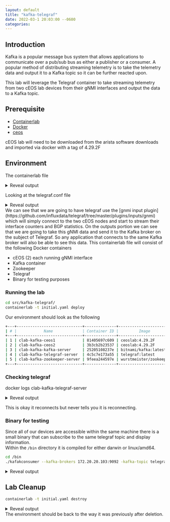 ```yaml
---
layout: default
title: "kafka-telegraf"
date: 2022-03-1 20:03:00 --0600
categories:
---
```


## Introduction

Kafka is a popular message bus system that allows applications to communicate over a pub/sub bus
as either a publisher or a consumer.
A popular method of distributing streaming telemetry is to take the telemetry data and output it
to a Kafka topic so it can be further reacted upon.

This lab will leverage the Telegraf container to take streaming telemetry
from two cEOS lab devices from their gNMI interfaces and output the data to a Kafka topic.

## Prerequisite

- [Containerlab](https://containerlab.dev/)
- [Docker](https://www.docker.com/)
- [ceos](https://containerlab.dev/manual/kinds/ceos/)

cEOS lab will need to be downloaded from the arista software downloads
and imported via docker with a tag of 4.29.2F

## Environment

The containerlab file
<details><summary>Reveal output</summary>
<p>

```yaml
--8<-- "src/kafka-telegraf/initial.yaml"
```

</p>
</details>

Looking at the telegraf.conf file

<details><summary>Reveal output</summary>
<p>

```bash
--8<-- "src/kafka-telegraf/telegraf.conf"
```

</p>
</details>
We can see that we are going to have telegraf use the
[gnmi input plugin](https://github.com/influxdata/telegraf/tree/master/plugins/inputs/gnmi)
which will simply connect to the two cEOS nodes and start to stream their interface counters and BGP statistics.  
On the outputs portion we can see that we are going to take this gNMI data and send it to the
Kafka broker on the subject of Telegraf.
So any application that connects to the same Kafka broker will also be able to see this data.
This containerlab file will consist of the following Docker containers

- cEOS (2) each running gNMI interface
- Kafka container
- Zookeeper
- Telegraf
- Binary for testing purposes

### Running the lab

```bash
cd src/kafka-telegraf/
containerlab -t initial.yaml deploy
```

Our environment should look as the following

```bash
+---+-----------------------------+--------------+------------------------+-------+---------+------------------+----------------------+
| # |            Name             | Container ID |         Image          | Kind  |  State  |   IPv4 Address   |     IPv6 Address     |
+---+-----------------------------+--------------+------------------------+-------+---------+------------------+----------------------+
| 1 | clab-kafka-ceos1            | 81405697c609 | ceoslab:4.29.2F        | ceos  | running | 172.20.20.101/24 | 2001:172:20:20::6/64 |
| 2 | clab-kafka-ceos2            | 3b3cb2b23537 | ceoslab:4.29.2F        | ceos  | running | 172.20.20.102/24 | 2001:172:20:20::5/64 |
| 3 | clab-kafka-kafka-server     | 25205108237e | bitnami/kafka:latest   | linux | running | 172.20.20.103/24 | 2001:172:20:20::3/64 |
| 4 | clab-kafka-telegraf-server  | 4c5c7e173a55 | telegraf:latest        | linux | running | 172.20.20.105/24 | 2001:172:20:20::4/64 |
| 5 | clab-kafka-zookeeper-server | 9feea244597e | wurstmeister/zookeeper | linux | running | 172.20.20.104/24 | 2001:172:20:20::7/64 |
+---+-----------------------------+--------------+------------------------+-------+---------+------------------+----------------------+
```

### Checking telegraf

docker logs clab-kafka-telegraf-server
<details><summary>Reveal output</summary>
<p>
```bash
2023-02-01T17:16:24Z I! Using config file: /etc/telegraf/telegraf.conf
2023-02-01T17:16:24Z I! Starting Telegraf 1.25.0
2023-02-01T17:16:24Z I! Available plugins: 228 inputs, 9 aggregators, 26 processors, 21 parsers, 57 outputs, 2 secret-stores
2023-02-01T17:16:24Z I! Loaded inputs: gnmi
2023-02-01T17:16:24Z I! Loaded aggregators:
2023-02-01T17:16:24Z I! Loaded processors:
2023-02-01T17:16:24Z I! Loaded secretstores:
2023-02-01T17:16:24Z I! Loaded outputs: kafka
2023-02-01T17:16:24Z I! Tags enabled: host=telegraf-server
2023-02-01T17:16:24Z I! [agent] Config: Interval:10s, Quiet:false, Hostname:"telegraf-server", Flush Interval:10s
2023-02-01T17:16:29Z E! [inputs.gnmi] Error in plugin: failed to setup subscription: rpc error: code = Unavailable desc
2023-02-01T17:16:29Z E! [inputs.gnmi] Error in plugin: failed to setup subscription: rpc error: code = Unavailable desc
```

</p>
</details>

This is okay it reconnects but never tells you it is reconnecting.

### Binary for testing

Since all of our devices are accessible within the same machine there is a small binary that can subscribe to the
same telegraf topic and display information.  
Within the `/bin` directory it is compiled for either darwin or linux/amd64.

```bash
cd /bin
./kafakconsumer --kafka-brokers 172.20.20.103:9092 -kafka-topic telegraf
```

<details><summary>Reveal output</summary>
<p>

```bash
ifcounters,host=telegraf-server,name=Management0,path=openconfig:/interfaces/interface/state/counters,source=clab-kafka-ceos1 
in_broadcast_pkts=0i,in_discards=0i,in_errors=0i,in_fcs_errors=0i,
in_multicast_pkts=0i,out_broadcast_pkts=0i,out_discards=0i,out_errors=0i,out_multicast_pkts=0i 1675272643699038728

ifcounters,host=telegraf-server,name=Management0,path=openconfig:/interfaces/interface/state/counters,source=clab-kafka-ceos1 
in_octets=6886i,in_pkts=65i,in_unicast_pkts=65i,out_octets=2273i,out_pkts=25i,out_unicast_pkts=25i 1675272646690338017

openconfig_bgp,/network-instances/network-instance/protocols/protocol/name=BGP,host=telegraf-server,identifier=BGP,
name=default,source=clab-kafka-ceos2 global/state/router_id="2.2.2.2" 1675271796987568362

openconfig_bgp,/network-instances/network-instance/protocols/protocol/name=BGP,afi_safi_name=IPV4_UNICAST,host=telegraf-server,
identifier=BGP,name=default,neighbor_address=10.0.0.1,source=clab-kafka-ceos2 
neighbors/neighbor/afi_safis/afi_safi/afi_safi_name="openconfig-bgp-types:IPV4_UNICAST" 1675271796630909428

openconfig_bgp,/network-instances/network-instance/protocols/protocol/name=BGP,afi_safi_name=IPV4_UNICAST,host=telegraf-server,
identifier=BGP,name=default,neighbor_address=10.0.0.1,source=clab-kafka-ceos2 
neighbors/neighbor/afi_safis/afi_safi/config/afi_safi_name="openconfig-bgp-types:IPV4_UNICAST" 1675271796630909428
```

</p>
</details>

## Lab Cleanup

```bash
containerlab -t initial.yaml destroy
```

<details><summary>Reveal output</summary>
<p>

```bash
INFO[0000] Parsing & checking topology file: initial.yaml 
INFO[0000] Destroying lab: kafka                        
INFO[0000] Removed container: clab-kafka-telegraf-server 
INFO[0000] Removed container: clab-kafka-zookeeper-server 
INFO[0001] Removed container: clab-kafka-kafka-server   
INFO[0001] Removed container: clab-kafka-ceos2          
INFO[0001] Removed container: clab-kafka-ceos1          
INFO[0001] Removing containerlab host entries from /etc/hosts file 
```

</p>
</details>
The environment should be back to the way it was previously after deletion.
